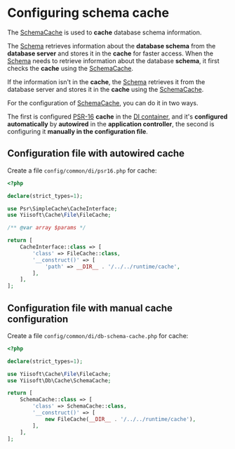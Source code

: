 # Configuring schema cache

The [SchemaCache](https://github.com/yiisoft/db/blob/master/src/Cache/SchemaCache.php) is used to **cache** database schema information.
 
The [Schema](https://github.com/yiisoft/db/blob/master/src/Schema/AbstractSchema.php) retrieves information about the **database schema** from the **database server** and stores it in the **cache** for faster access. When the [Schema](https://github.com/yiisoft/db/blob/master/src/Schema/AbstractSchema.php) needs to retrieve information about the database **schema**, it first checks the **cache** using the [SchemaCache](https://github.com/yiisoft/db/blob/master/src/Cache/SchemaCache.php).

If the information isn't in the **cache**, the [Schema](https://github.com/yiisoft/db/blob/master/src/Schema/AbstractSchema.php) retrieves it from the database server and stores it in the **cache** using the [SchemaCache](https://github.com/yiisoft/db/blob/master/src/Cache/SchemaCache.php).

For the configuration of [SchemaCache](https://github.com/yiisoft/db/blob/master/src/Cache/SchemaCache.php), you can do it in two ways. 
 
The first is configured [PSR-16](https://github.com/php-fig/simple-cache) **cache** in the [DI container](https://github.com/yiisoft/di), and it's **configured automatically** by **autowired** in the **application controller**, the second is configuring it **manually in the configuration file**.

## Configuration file with autowired cache

Create a file `config/common/di/psr16.php` for cache:

```php
<?php

declare(strict_types=1);

use Psr\SimpleCache\CacheInterface;
use Yiisoft\Cache\File\FileCache;

/** @var array $params */

return [
    CacheInterface::class => [
        'class' => FileCache::class,
        '__construct()' => [
            'path' => __DIR__ . '/../../runtime/cache',
        ],
    ],
];
```

## Configuration file with manual cache configuration

Create a file `config/common/di/db-schema-cache.php` for cache:

```php
<?php

declare(strict_types=1);

use Yiisoft\Cache\File\FileCache;
use Yiisoft\Db\Cache\SchemaCache;

return [
    SchemaCache::class => [
        'class' => SchemaCache::class,
        '__construct()' => [
            new FileCache(__DIR__ . '/../../runtime/cache'),
        ],
    ],
];
```
